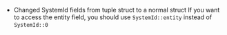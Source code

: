 
- Changed SystemId fields from tuple struct to a normal struct
If you want to access the entity field, you should use `SystemId::entity` instead of `SystemId::0`
